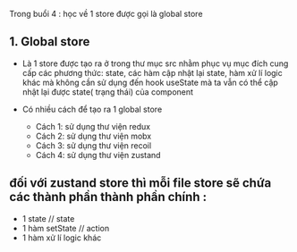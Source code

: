 Trong buổi 4 : học về 1 store được gọi là global store

## 1. Global store
- Là 1 store được tạo ra ở trong thư mục src nhằm phục vụ mục đích cung cấp các phương thức: state, các hàm cập nhật
lại state, hàm xử lí logic khác mà không cần sử dụng đến hook useState mà ta vẫn có thể cập nhật lại được state( trạng thái) của component

- Có nhiều cách để tạo ra 1 global store
    * Cách 1: sử dụng thư viện redux
    * Cách 2: sử dụng thư viện mobx
    * Cách 3: sử dụng thư viện recoil
    * Cách 4: sử dụng thư viện zustand

## đối với zustand store thì mỗi file store sẽ chứa các thành phần thành phần chính :

- 1 state // state
- 1 hàm setState   // action
- 1 hàm xử lí logic khác
